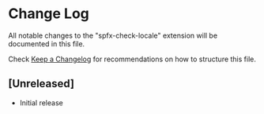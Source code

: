 # Change Log

All notable changes to the "spfx-check-locale" extension will be documented in this file.

Check [Keep a Changelog](http://keepachangelog.com/) for recommendations on how to structure this file.

## [Unreleased]

- Initial release